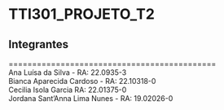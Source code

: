 # TTI301_PROJETO_T2

## Integrantes
============================================
</br>
Ana Luísa da Silva - RA: 22.0935-3
</br>
Bianca Aparecida Cardoso - RA: 22.10318-0
</br>
Cecilia Isola Garcia RA: 22.01375-0
</br>
Jordana Sant’Anna Lima Nunes - RA: 19.02026-0
